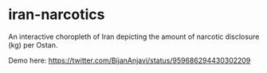 # iran-narcotics
An interactive choropleth of Iran depicting the amount of narcotic disclosure (kg) per Ostan.

Demo here: https://twitter.com/BijanAnjavi/status/959686294430302209 
